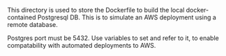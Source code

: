 This directory is used to store the Dockerfile to build the local docker-contained Postgresql DB. This is to simulate an AWS deployment using a remote database. 

Postgres port must be 5432. Use variables to set and refer to it, to enable compatability with automated deployments to AWS. 